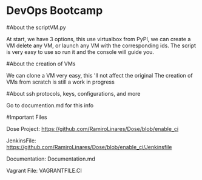 # DevOps Bootcamp

#About the scriptVM.py

At start, we have 3 options, this use virtualbox from PyPI, we can create a VM
delete any VM, or launch any VM with the corresponding ids. The script is very easy
to use so run it and the console will guide you.

#About the creation of VMs

We can clone a VM very easy, this 'll not affect the original
The creation of VMs from scratch is still a work in progress

#About ssh protocols, keys, configurations, and more

Go to documention.md for this info

#Important Files

Dose Project:
https://github.com/RamiroLinares/Dose/blob/enable_ci

JenkinsFile:
https://github.com/RamiroLinares/Dose/blob/enable_ci/Jenkinsfile

Documentation:
Documentation.md

Vagrant File:
VAGRANTFILE.CI
